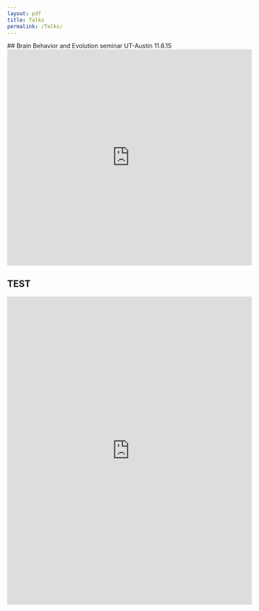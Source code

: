 ```yaml
---
layout: pdf
title: Talks
permalink: /Talks/
---
```


<div>
## Brain Behavior and Evolution seminar UT-Austin 11.6.15

<iframe src="http://wl.figshare.com/articles/1598199/embed?show_title=0" width="568" height="502" frameborder="0"></iframe> </div>

<div>

## TEST

<iframe src="https://widgets.figshare.com/articles/3438551/embed?show_title=0" width="568" height="716" frameborder="0"></iframe> </div>

